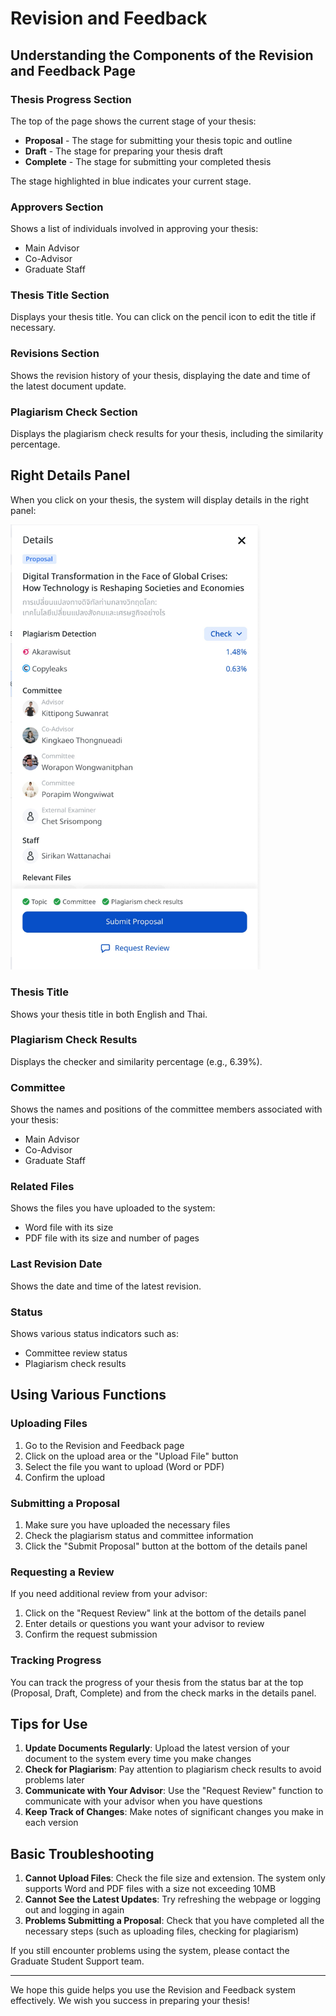 # Revision and Feedback

## Understanding the Components of the Revision and Feedback Page

### Thesis Progress Section
The top of the page shows the current stage of your thesis:
- **Proposal** - The stage for submitting your thesis topic and outline
- **Draft** - The stage for preparing your thesis draft
- **Complete** - The stage for submitting your completed thesis

The stage highlighted in blue indicates your current stage.

### Approvers Section
Shows a list of individuals involved in approving your thesis:
- Main Advisor
- Co-Advisor
- Graduate Staff

### Thesis Title Section
Displays your thesis title. You can click on the pencil icon to edit the title if necessary.

### Revisions Section
Shows the revision history of your thesis, displaying the date and time of the latest document update.

### Plagiarism Check Section
Displays the plagiarism check results for your thesis, including the similarity percentage.

## Right Details Panel
When you click on your thesis, the system will display details in the right panel:
<p align="left">
  <img src="Images/Revision_Detail.jpg" width="400" alt="Details Panel">
</p>

### Thesis Title
Shows your thesis title in both English and Thai.

### Plagiarism Check Results
Displays the checker and similarity percentage (e.g., 6.39%).

### Committee
Shows the names and positions of the committee members associated with your thesis:
- Main Advisor
- Co-Advisor
- Graduate Staff

### Related Files
Shows the files you have uploaded to the system:
- Word file with its size
- PDF file with its size and number of pages

### Last Revision Date
Shows the date and time of the latest revision.

### Status
Shows various status indicators such as:
- Committee review status
- Plagiarism check results

## Using Various Functions

### Uploading Files
1. Go to the Revision and Feedback page
2. Click on the upload area or the "Upload File" button
3. Select the file you want to upload (Word or PDF)
4. Confirm the upload

### Submitting a Proposal
1. Make sure you have uploaded the necessary files
2. Check the plagiarism status and committee information
3. Click the "Submit Proposal" button at the bottom of the details panel

### Requesting a Review
If you need additional review from your advisor:
1. Click on the "Request Review" link at the bottom of the details panel
2. Enter details or questions you want your advisor to review
3. Confirm the request submission

### Tracking Progress
You can track the progress of your thesis from the status bar at the top (Proposal, Draft, Complete) and from the check marks in the details panel.

## Tips for Use

1. **Update Documents Regularly**: Upload the latest version of your document to the system every time you make changes
2. **Check for Plagiarism**: Pay attention to plagiarism check results to avoid problems later
3. **Communicate with Your Advisor**: Use the "Request Review" function to communicate with your advisor when you have questions
4. **Keep Track of Changes**: Make notes of significant changes you make in each version

## Basic Troubleshooting

1. **Cannot Upload Files**: Check the file size and extension. The system only supports Word and PDF files with a size not exceeding 10MB
2. **Cannot See the Latest Updates**: Try refreshing the webpage or logging out and logging in again
3. **Problems Submitting a Proposal**: Check that you have completed all the necessary steps (such as uploading files, checking for plagiarism)

If you still encounter problems using the system, please contact the Graduate Student Support team.

---

We hope this guide helps you use the Revision and Feedback system effectively. We wish you success in preparing your thesis!
